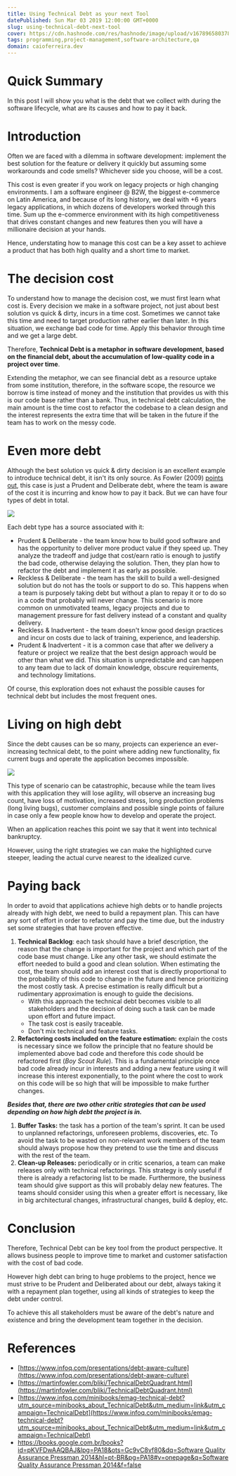 ```yaml
---
title: Using Technical Debt as your next Tool
datePublished: Sun Mar 03 2019 12:00:00 GMT+0000
slug: using-technical-debt-next-tool
cover: https://cdn.hashnode.com/res/hashnode/image/upload/v1678965803781/CEBfFpFHA.jpg?auto=compress
tags: programming,project-management,software-architecture,qa
domain: caioferreira.dev
---
```


# Quick Summary

In this post I will show you what is the debt that we collect with during the software lifecycle, what are its causes and how to pay it back.

# Introduction

Often we are faced with a dilemma in software development: implement the best solution for the feature or delivery it quickly but assuming some workarounds and code smells? Whichever side you choose, will be a cost.

This cost is even greater if you work on legacy projects or high changing environments. I am a software engineer @ B2W, the biggest e-commerce on Latin America, and because of its long history, we deal with +6 years legacy applications, in which dozens of developers worked through this time. Sum up the e-commerce environment with its high competitiveness that drives constant changes and new features then you will have a millionaire decision at your hands.

Hence, understating how to manage this cost can be a key asset to achieve a product that has both high quality and a short time to market.

# The decision cost

To understand how to manage the decision cost, we must first learn what cost is. Every decision we make in a software project, not just about best solution vs quick & dirty, incurs in a time cost. Sometimes we cannot take this time and need to target production rather earlier than later. In this situation, we exchange bad code for time. Apply this behavior through time and we get a large debt.

Therefore, **Technical Debt is a metaphor in software development, based on the financial debt, about the accumulation of low-quality code in a project over time**.

Extending the metaphor, we can see financial debt as a resource uptake from some institution, therefore, in the software scope, the resource we borrow is time instead of money and the institution that provides us with this is our code base rather than a bank. Thus, in technical debt calculation, the main amount is the time cost to refactor the codebase to a clean design and the interest represents the extra time that will be taken in the future if the team has to work on the messy code.

# Even more debt

Although the best solution vs quick & dirty decision is an excellent example to introduce technical debt, it isn't its only source. As Fowler (2009) [points out](https://martinfowler.com/bliki/TechnicalDebtQuadrant.html), this case is just a Prudent and Deliberate debt, where the team is aware of the cost it is incurring and know how to pay it back. But we can have four types of debt in total.

![](https://cdn.hashnode.com/res/hashnode/image/upload/v1678965851191/MMlnGm0h1.png?auto=compress)

Each debt type has a source associated with it:

- Prudent & Deliberate - the team know how to build good software and has the opportunity to deliver more product value if they speed up. They analyze the tradeoff and judge that cost/earn ratio is enough to justify the bad code, otherwise delaying the solution. Then, they plan how to refactor the debt and implement it as early as possible.
- Reckless & Deliberate - the team has the skill to build a well-designed solution but do not has the tools or support to do so. This happens when a team is purposely taking debt but without a plan to repay it or to do so in a code that probably will never change. This scenario is more common on unmotivated teams, legacy projects and due to management pressure for fast delivery instead of a constant and quality delivery.
- Reckless & Inadvertent - the team doesn't know good design practices and incur on costs due to lack of training, experience, and leadership.
- Prudent & Inadvertent - it is a common case that after we delivery a feature or project we realize that the best design approach would be other than what we did. This situation is unpredictable and can happen to any team due to lack of domain knowledge, obscure requirements, and technology limitations.

Of course, this exploration does not exhaust the possible causes for technical debt but includes the most frequent ones.

# Living on high debt

Since the debt causes can be so many, projects can experience an ever-increasing technical debt, to the point where adding new functionality, fix current bugs and operate the application becomes impossible.

![](https://cdn.hashnode.com/res/hashnode/image/upload/v1678965872853/gLv1Yjwzc.png?auto=compress)

This type of scenario can be catastrophic, because while the team lives with this application they will lose agility, will observe an increasing bug count, have loss of motivation, increased stress, long production problems (long living bugs), customer complains and possible single points of failure in case only a few people know how to develop and operate the project.

When an application reaches this point we say that it went into technical bankruptcy.

However, using the right strategies we can make the highlighted curve steeper, leading the actual curve nearest to the idealized curve.

# Paying back

In order to avoid that applications achieve high debts or to handle projects already with high debt, we need to build a repayment plan. This can have any sort of effort in order to refactor and pay the time due, but the industry set some strategies that have proven effective.

1. **Technical Backlog**: each task should have a brief description, the reason that the change is important for the project and which part of the code base must change. Like any other task, we should estimate the effort needed to build a good and clean solution. When estimating the cost, the team should add an interest cost that is directly proportional to the probability of this code to change in the future and hence prioritizing the most costly task. A precise estimation is really difficult but a rudimentary approximation is enough to guide the decisions.
   - With this approach the technical debt becomes visible to all stakeholders and the decision of doing such a task can be made upon effort and future impact.
   - The task cost is easily traceable.
   - Don't mix technical and feature tasks.
2. **Refactoring costs included on the feature estimation:** explain the costs is necessary since we follow the principle that no feature should be implemented above bad code and therefore this code should be refactored first (_Boy Scout Rule_). This is a fundamental principle once bad code already incur in interests and adding a new feature using it will increase this interest exponentially, to the point where the cost to work on this code will be so high that will be impossible to make further changes.

**_Besides that, there are two other critic strategies that can be used depending on how high debt the project is in._**

1. **Buffer Tasks:** the task has a portion of the team's sprint. It can be used to unplanned refactorings, unforeseen problems, discoveries, etc. To avoid the task to be wasted on non-relevant work members of the team should always propose how they pretend to use the time and discuss with the rest of the team.
2. **Clean-up Releases:** periodically or in critic scenarios, a team can make releases only with technical refactorings. This strategy is only useful if there is already a refactoring list to be made. Furthermore, the business team should give support as this will probably delay new features. The teams should consider using this when a greater effort is necessary, like in big architectural changes, infrastructural changes, build & deploy, etc.

# Conclusion

Therefore, Technical Debt can be key tool from the product perspective. It allows business people to improve time to market and customer satisfaction with the cost of bad code.

However high debt can bring to huge problems to the project, hence we must strive to be Prudent and Deliberated about our debt, always taking it with a repayment plan together, using all kinds of strategies to keep the debt under control.

To achieve this all stakeholders must be aware of the debt's nature and existence and bring the development team together in the decision.

# References

- [https://www.infoq.com/presentations/debt-aware-culture](https://www.infoq.com/presentations/debt-aware-culture)
- [https://martinfowler.com/bliki/TechnicalDebtQuadrant.html](https://martinfowler.com/bliki/TechnicalDebtQuadrant.html)
- [https://www.infoq.com/minibooks/emag-technical-debt?utm_source=minibooks_about_TechnicalDebt&utm_medium=link&utm_campaign=TechnicalDebt](https://www.infoq.com/minibooks/emag-technical-debt?utm_source=minibooks_about_TechnicalDebt&utm_medium=link&utm_campaign=TechnicalDebt)
- [https://books.google.com.br/books?id=pKVFDwAAQBAJ&lpg=PA18&ots=Gc9vC8vf80&dq=Software Quality Assurance Pressman 2014&hl=pt-BR&pg=PA18#v=onepage&q=Software Quality Assurance Pressman 2014&f=false](https://books.google.com.br/books?id=pKVFDwAAQBAJ&lpg=PA18&ots=Gc9vC8vf80&dq=Software%20Quality%20Assurance%20Pressman%202014&hl=pt-BR&pg=PA18#v=onepage&q=Software%20Quality%20Assurance%20Pressman%202014&f=false)

